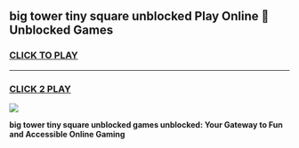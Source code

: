 
## big tower tiny square unblocked Play Online 👋 Unblocked Games
<h3>
<a href="https://premium.freeplayer.one?title=big_tower_tiny_square_unblocked&ref=19F">CLICK TO PLAY</a></h3>
<hr>

<h3>
<a href="https://premium.freeplayer.one?title=big_tower_tiny_square_unblocked&ref=19F">CLICK 2 PLAY</a>
  
</h3>

<a href="https://premium.freeplayer.one?title=big_tower_tiny_square_unblocked&ref=19F"><img src="https://clearcache.store/games.png"></a>


**big tower tiny square unblocked games unblocked: Your Gateway to Fun and Accessible Online Gaming**
